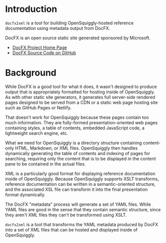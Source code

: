 # Introduction

<code>docfx2xml</code> is a tool for building OpenSquiggly-hosted reference documentation
using metadata output from DocFX.

DocFX is an open source static site generated sponsored by Microsoft.

* [DocFX Project Home Page](https://dotnet.github.io/docfx/)
* [DocFX Source Code on GitHub](https://github.com/dotnet/docfx)

# Background

While DocFX is a good tool for what it does, it wasn't designed to produce output that is
appropriately formatted for hosting inside of OpenSquiggly. As with other static site generators,
it generates full server-side rendered pages designed to be served from a CDN or a static web
page hosting site such as GitHub Pages or Netlify.

That doesn't work for OpenSquiggly because these pages contain too much information. They are
fully-formed presentation-oriented web pages containing styles, a table of contents, embedded
JavaScript code, a lightweight search engine, etc.

What we need for OpenSquiggly is a directory structure containing content-only HTML, Markdown,
or XML files. OpenSquiggly then handles dynamically generating the table of contents and indexing
of pages for searching, requiring only the content that is to be displayed in the content pane
to be contained in the actual files.

XML is a particularly good format for displaying reference documentation inside of OpenSquiggly.
Because OpenSquiggly supports XSLT transforms, reference documentation can be written in a
semantic-oriented structure, and the associated XSL file can transform it into the final
presentation format dynamically.

The DocFX "metadata" process will generate a set of YAML files. While YAML files are good in the
sense that they contain semantic structure, since they aren't XML files they can't be transformed
using XSLT.

<code>docfx2xml</code> is a tool that transforms the YAML metadata produced by DocFX into a set
of XML files that can be hosted and displayed inside of OpenSquiggly.
